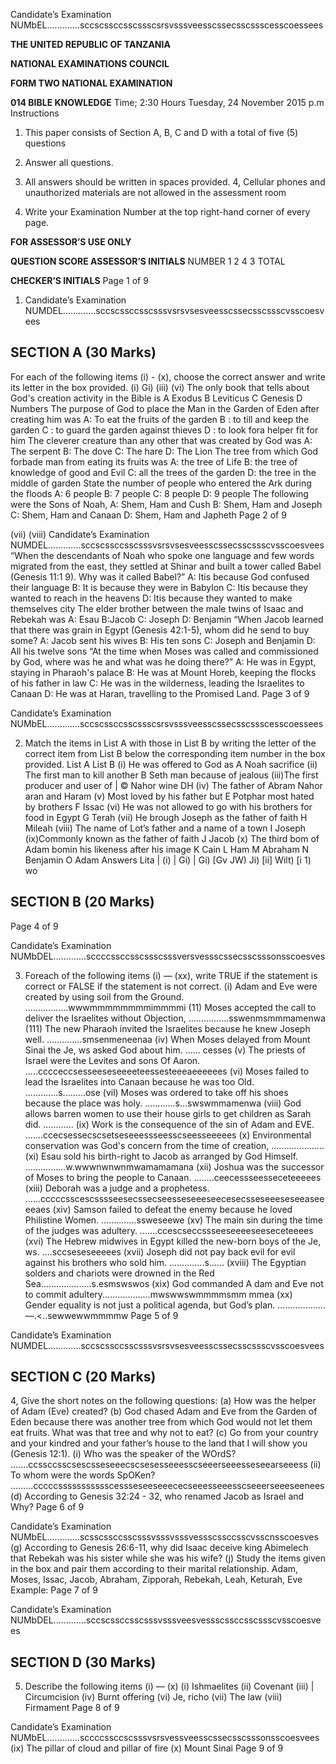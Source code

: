 Candidate’s Examination NUMbEL.............sccscssccsscssscsrsvsssveesscssecsscssscesscoessees

**THE UNITED REPUBLIC OF TANZANIA**

**NATIONAL EXAMINATIONS COUNCIL**

**FORM TWO NATIONAL EXAMINATION**

**014 BIBLE KNOWLEDGE**
Time; 2:30 Hours Tuesday, 24 November 2015 p.m
Instructions

1. This paper consists of Section A, B, C and D with a total of five (5) questions

2. Answer all questions.

3. All answers should be written in spaces provided.
4, Cellular phones and unauthorized materials are not allowed in the assessment room

5. Write your Examination Number at the top right-hand corner of every page.

**FOR ASSESSOR’S USE ONLY**

**QUESTION SCORE ASSESSOR’S INITIALS**
NUMBER
1
2
4
3
TOTAL

**CHECKER’S INITIALS**
Page 1 of 9

1. Candidate’s Examination NUMDEL.............sccscssccsscsssvsrsvsesveesscssecsscssscvsscoesvees

## SECTION A (30 Marks)
For each of the following items (i) - (x), choose the correct answer and write its letter in the box provided.
(i)
Gi)
(iii)
(vi)
The only book that tells about God's creation activity in the Bible is
   A Exodus
   B Leviticus
   C Genesis
   D Numbers
The purpose of God to place the Man in the Garden of Eden after creating him was
A: To eat the fruits of the garden
   B : to till and keep the garden
   C : to guard the garden against thieves
   D : to look fora helper fit for him
The cleverer creature than any other that was created by God was
A: The serpent
B: The dove
C: The hare
D: The Lion
The tree from which God forbade man from eating its fruits was
A: the tree of Life
B: the tree of knowledge of good and Evil
C: all the trees of the garden
D: the tree in the middle of garden
State the number of people who entered the Ark during the floods
A: 6 people
B: 7 people
C: 8 people
D: 9 people
The following were the Sons of Noah,
A: Shem, Ham and Cush
B: Shem, Ham and Joseph
C: Shem, Ham and Canaan
D: Shem, Ham and Japheth
Page 2 of 9

(vii)
(viii)
Candidate’s Examination NUMDEL.............sccscssccsscsssvsrsvsesveesscssecsscssscvsscoesvees
“When the descendants of Noah who spoke one language and few words migrated from the east, they settled at Shinar and built a tower called Babel (Genesis 11:1 9).
Why was it called Babel?”
A: Itis because God confused their language
B: It is because they were in Babylon
C: Itis because they wanted to reach in the heavens
D: Itis because they wanted to make themselves city
The elder brother between the male twins of Isaac and Rebekah was
A: Esau
B:Jacob
C: Joseph
D: Benjamin
“When Jacob learned that there was grain in Egypt (Genesis 42:1-5), whom did he send to buy some?
A: Jacob sent his wives
B: His ten sons
C: Joseph and Benjamin
D: All his twelve sons
“At the time when Moses was called and commissioned by God, where was he and what was he doing there?”
A: He was in Egypt, staying in Pharaoh's palace
B: He was at Mount Horeb, keeping the flocks of his father in law
C: He was in the wilderness, leading the Israelites to Canaan
D: He was at Haran, travelling to the Promised Land.
Page 3 of 9

Candidate’s Examination NUMbEL.............sccscssccsscssscsrsvsssveesscssecsscssscesscoessees

2. Match the items in List A with those in List B by writing the letter of the correct item from
List B below the corresponding item number in the box provided.
List A List B
(i) He was offered to God as A Noah sacrifice
(ii) The first man to kill another B Seth man because of jealous
(iii)The first producer and user of | © Nahor wine DH
(iv) The father of Abram Nahor aran and Haram
(v) Most loved by his father but E Potphar most hated by brothers F Issac
(vi) He was not allowed to go with his brothers for food in Egypt G Terah
(vii) He brough Joseph as the father of faith H Mileah
(viii) The name of Lot’s father and a name of a town I Joseph
(ix)Commonly known as the father of faith J Jacob
(x) The third bom of Adam bomin his likeness after his image K Cain
L Ham
M Abraham
N Benjamin
O Adam
Answers
Lita | (i) | Gi) | Gi) [Gv JW) Ji) [ii] Wilt) [i 1)
wo

## SECTION B (20 Marks)
Page 4 of 9

Candidate’s Examination NUMbDEL.............sccccssccsscssscsssversvessscssecsscsssonsscoesves

3. Foreach of the following items (i) — (xx), write TRUE if the statement is correct or FALSE
if the statement is not correct.
(i) Adam and Eve were created by using soil from the Ground. .................wwwmmmmmmmmimmmmi
(11) Moses accepted the call to deliver the Israelites without Objection, ................sswenmsmmmamenwa
(111) The new Pharaoh invited the Israelites because he knew Joseph well. ..............smsenmeneenaa
(iv) When Moses delayed from Mount Sinai the Je, ws asked God about him. ...... cesses
(v) The priests of Israel were the Levites and sons Of Aaron. .....cccceccsesseeseseeeeteessesteeeaeeeeees
(vi) Moses failed to lead the Israelites into Canaan because he was too Old. .............s.........ose
(vil) Moses was ordered to take off his shoes because the place was holy. ............s...swswmmamenwa
(viii) God allows barren women to use their house girls to get children as Sarah did. ............
(ix) Work is the consequence of the sin of Adam and EVE. .......ccecsessecscsetseseeessseesscseesseeeees
(x) Environmental conservation was God's concern from the time of creation, .....................
(xi) Esau sold his birth-right to Jacob as arranged by God Himself. ................w.wwwnwnwnmwamamamana
(xii) Joshua was the successor of Moses to bring the people to Canaan. ........ceecessseesseceteeeees
(xiii) Deborah was a judge and a prophetess. ......cccccsscescsssseesecssecseesseseeeseecesecsseseeeseseeaseeeeaes
(xiv) Samson failed to defeat the enemy because he loved Philistine Women. ..............ssweseewe
(xv) The main sin during the time of the judges was adultery. .......ccescseccssseeseeeeseeseceteeees
(xvi) The Hebrew midwives in Egypt killed the new-born boys of the Je, ws. ....sccseseseeeees
(xvii) Joseph did not pay back evil for evil against his brothers who sold him. ..............s......
(xviii) The Egyptian solders and chariots were drowned in the Red Sea....................s.esmswswos
(xix) God commanded A dam and Eve not to commit adultery...................mwswwswmmmmsmm mmea
(xx) Gender equality is not just a political agenda, but God’s plan. ...................—.<..sewwewwmmmmw
Page 5 of 9

Candidate’s Examination NUMDEL.............sccscssccsscsssvsrsvsesveesscssecsscssscvsscoesvees

## SECTION C (20 Marks)
4, Give the short notes on the following questions:
(a) How was the helper of Adam (Eve) created?
(b) God chased Adam and Eve from the Garden of Eden because there was another tree from which God would not let them eat fruits. What was that tree and why not to eat?
(c) Go from your country and your kindred and your father’s house to the land that I will show you (Genesis 12:1).
(i) Who was the speaker of the WOrdS? .......ccssccsscsescsseseeecscsesesseeesscseeerseeesseseearseeess
(ii) To whom were the words SpOKen? .........cccccssssssssssscessseseeseeececseeesseeesscseeerseeeseenees
(d) According to Genesis 32:24 - 32, who renamed Jacob as Israel and Why?
Page 6 of 9

Candidate’s Examination NUMbEL.............scsscssccsscsssvsssvsssvessscssccsscvsscnsscoesves
(g) According to Genesis 26:6-11, why did Isaac deceive king Abimelech that Rebekah was his sister while she was his wife?
(j) Study the items given in the box and pair them according to their marital relationship.
Adam, Moses, Issac, Jacob, Abraham, Zipporah, Rebekah, Leah, Keturah, Eve
Example:
Page 7 of 9

Candidate’s Examination NUMbDEL.............sccscssccsscsssvsssveesvessscssccsscssscvsscoesvees

## SECTION D (30 Marks)

5. Describe the following items (i) — (x)
(i) Ishmaelites
(ii) Covenant
(iii) | Circumcision
(iv) Burnt offering
(vi) Je, richo
(vii) The law
(viii) Firmament
Page 8 of 9

Candidate’s Examination NUMbEL.............sccccssccscsssvsrsvessveesscssecsscsssonsscoesvees
(ix) The pillar of cloud and pillar of fire
(x) Mount Sinai
Page 9 of 9